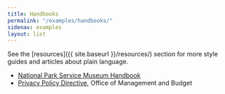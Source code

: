 ```yaml
---
title: Handbooks
permalink: "/examples/handbooks/"
sidenav: examples
layout: list
---
```


See the [resources]({{ site.baseurl }}/resources/) section for more style guides and articles about plain language.

- [National Park Service Museum Handbook](https://www.nps.gov/museum/publications/MHII/MHII.pdf)
- [Privacy Policy Directive](https://www.whitehouse.gov/omb/memoranda_m99-18), Office of Management and Budget
